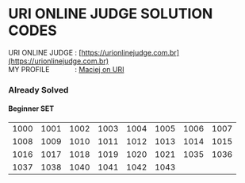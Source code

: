 # URI ONLINE JUDGE SOLUTION CODES

URI ONLINE JUDGE :
[https://urionlinejudge.com.br](https://urionlinejudge.com.br)  
MY PROFILE &nbsp; &nbsp; &nbsp;  &nbsp; &nbsp; &nbsp; :
[Maciej on URI](https://www.urionlinejudge.com.br/judge/en/users/statistics/496213)

### Already Solved

#### Beginner SET
|  |  |  |  |  |  |  |  |
|-|-|-|-|-|-|-|-|
| 1000 | 1001 | 1002 | 1003 | 1004 | 1005 | 1006 | 1007 |
| 1008 | 1009 | 1010 | 1011 | 1012 | 1013 | 1014 | 1015 |
| 1016 | 1017 | 1018 | 1019 | 1020 | 1021 | 1035 | 1036 |
| 1037 | 1038 | 1040 | 1041 | 1042 | 1043 |  |  |
